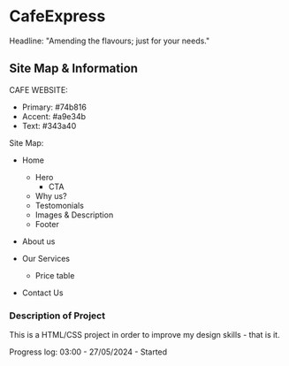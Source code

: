 # CafeExpress
Headline: "Amending the flavours; just for your needs."

## Site Map & Information
CAFE WEBSITE:
- Primary: #74b816
- Accent: #a9e34b
- Text: #343a40


Site Map:
- Home
  - Hero
    - CTA
  - Why us?
  - Testomonials
  - Images & Description
  - Footer

- About us

- Our Services
  - Price table

- Contact Us

### Description of Project
This is a HTML/CSS project in order to improve my design skills - that is it.

Progress log:
03:00 - 27/05/2024 - Started